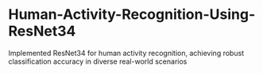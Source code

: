 # Human-Activity-Recognition-Using-ResNet34
Implemented ResNet34 for human activity recognition, achieving robust classification accuracy in diverse real-world scenarios

